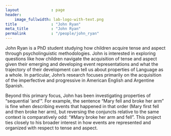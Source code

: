 ```yaml
---
layout              : page
header:
    image_fullwidth: lab-logo-with-text.png
title               : "John Ryan"
meta_title          : "John Ryan"
permalink           : "/people/john_ryan"
---
```


John Ryan is a PhD student studying how children acquire tense and aspect through psycholinguistic methodologies. John is interested in exploring questions like how children navigate the acquisition of tense and aspect given their emerging and developing event representations and what the trajectory of their development can tell us about properties of Language as a whole. In particular, John’s research focuses primarily on the acquisition of the imperfective and progressive in American English and Argentine Spanish.  

Beyond this primary focus, John has been investigating properties of “sequential ‘and’”. For example, the sentence “Mary fell and broke her arm” is fine when describing events that happened in that order (Mary first fell and then broke her arm), but reversing the conjuncts relative to the same context is comparatively odd: “#Mary broke her arm and fell”. This project ties closely to his broader interest in how events are represented and organized with respect to tense and aspect.